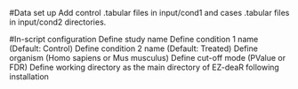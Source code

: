 #Data set up
Add control .tabular files in input/cond1 and cases .tabular files in input/cond2 directories.

#In-script configuration
Define study name 
Define condition 1 name (Default: Control)
Define condition 2 name (Default: Treated)
Define organism (Homo sapiens or Mus musculus)
Define cut-off mode (PValue or FDR)
Define working directory as the main directory of EZ-deaR following installation

